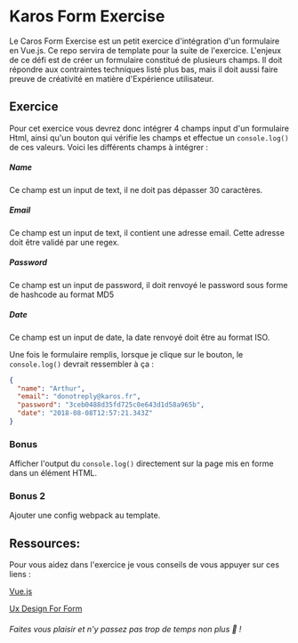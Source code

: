 # Karos Form Exercise

Le Caros Form Exercise est un petit exercice d'intégration d'un formulaire en Vue.js. Ce repo servira de template pour la suite de l'exercice.
L'enjeux de ce défi est de créer un formulaire constitué de plusieurs champs. Il doit répondre aux contraintes techniques listé plus bas, mais il doit aussi faire preuve de créativité en matière d'Expérience utilisateur.


## Exercice

Pour cet exercice vous devrez donc intégrer 4 champs input d'un formulaire Html, ainsi qu'un bouton qui vérifie les champs et effectue un `console.log()` de ces valeurs.
Voici les différents champs à intégrer :

##### Name

Ce champ est un input de text, il ne doit pas dépasser 30 caractères.

##### Email

Ce champ est un input de text, il contient une adresse email. Cette adresse doit être validé par une regex.

##### Password

Ce champ est un input de password, il doit renvoyé le password sous forme de hashcode au format MD5

##### Date

Ce champ est un input de date, la date renvoyé doit être au format ISO.


Une fois le formulaire remplis, lorsque je clique sur le bouton, le `console.log()` devrait ressembler à ça :
```json
{
  "name": "Arthur",
  "email": "donotreply@karos.fr",
  "password": "3ceb0488d35fd725c0e643d1d58a965b",
  "date": "2018-08-08T12:57:21.343Z"
}
```

### Bonus

Afficher l'output du `console.log()` directement sur la page mis en forme dans un élément HTML.

### Bonus 2

Ajouter une config webpack au template.

## Ressources:

Pour vous aidez dans l'exercice je vous conseils de vous appuyer sur ces liens :

[Vue.js](https://vuejs.org/v2/guide/)

[Ux Design For Form](https://uxdesign.cc/design-better-forms-96fadca0f49c)

###### Faites vous plaisir et n'y passez pas trop de temps non plus 🙂 !
